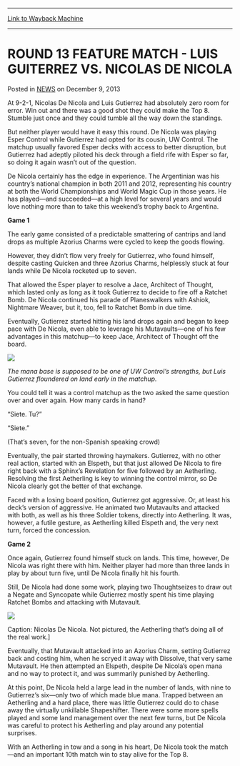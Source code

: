 
---
[Link to Wayback Machine](https://web.archive.org/web/20211209065136/https://magic.wizards.com/en/articles/archive/round-13-feature-match-luis-guiterrez-vs-nicolas-de-nicola-2013-12-09)

[_metadata_:description]:- "At 9-2-1, Nicolas De Nicola and Luis Gutierrez had absolutely zero room for error. Win out and there was a good shot they could make the Top 8. Stumble just once and they could tumble all the way down the standings. But neither player would have it easy this round. De Nicola was playing Esper Control while Gutierrez had opted for its cousin, UW Control. The matchup usually"
[_metadata_:generator]:- "Drupal 7 (http://drupal.org)"
[_metadata_:node]:- "119276"
[_metadata_:publish_date]:- "2013-12-09"
[_metadata_:source]:- "div-main-content"
[_metadata_:title]:- "ROUND 13 FEATURE MATCH - LUIS GUITERREZ VS. NICOLAS DE NICOLA"
[_metadata_:wayback_capture_timestamp]:- "2021-12-09 06:51:36"
[_metadata_:wayback_raw_url]:- "https://web.archive.org/web/20211209065136id_/https://magic.wizards.com/en/articles/archive/round-13-feature-match-luis-guiterrez-vs-nicolas-de-nicola-2013-12-09"
[_metadata_:wayback_url]:- "https://magic.wizards.com/en/articles/archive/round-13-feature-match-luis-guiterrez-vs-nicolas-de-nicola-2013-12-09"
---


ROUND 13 FEATURE MATCH - LUIS GUITERREZ VS. NICOLAS DE NICOLA
=============================================================



 Posted in [NEWS](/en/articles)
 on December 9, 2013 










At 9-2-1, Nicolas De Nicola and Luis Gutierrez had absolutely zero room for error. Win out and there was a good shot they could make the Top 8. Stumble just once and they could tumble all the way down the standings.


But neither player would have it easy this round. De Nicola was playing Esper Control while Gutierrez had opted for its cousin, UW Control. The matchup usually favored Esper decks with access to better disruption, but Gutierrez had adeptly piloted his deck through a field rife with Esper so far, so doing it again wasn’t out of the question.


De Nicola certainly has the edge in experience. The Argentinian was his country’s national champion in both 2011 and 2012, representing his country at both the World Championships and World Magic Cup in those years. He has played—and succeeded—at a high level for several years and would love nothing more than to take this weekend’s trophy back to Argentina.


**Game 1**


The early game consisted of a predictable smattering of cantrips and land drops as multiple Azorius Charms were cycled to keep the goods flowing.


However, they didn’t flow very freely for Gutierrez, who found himself, despite casting Quicken and three Azorius Charms, helplessly stuck at four lands while De Nicola rocketed up to seven.


That allowed the Esper player to resolve a Jace, Architect of Thought, which lasted only as long as it took Gutierrez to decide to fire off a Ratchet Bomb. De Nicola continued his parade of Planeswalkers with Ashiok, Nightmare Weaver, but it, too, fell to Ratchet Bomb in due time.


Eventually, Gutierrez started hitting his land drops again and began to keep pace with De Nicola, even able to leverage his Mutavaults—one of his few advantages in this matchup—to keep Jace, Architect of Thought off the board.


![](https://media.wizards.com/legacy/mtg/images/daily/events/gpsnt13/r13_gutierrez.jpg)


*The mana base is supposed to be one of UW Control’s strengths, but Luis Gutierrez floundered on land early in the matchup.*


You could tell it was a control matchup as the two asked the same question over and over again. How many cards in hand?


“Siete. Tu?”


“Siete.”


(That’s seven, for the non-Spanish speaking crowd)


Eventually, the pair started throwing haymakers. Gutierrez, with no other real action, started with an Elspeth, but that just allowed De Nicola to fire right back with a Sphinx’s Revelation for five followed by an Aetherling. Resolving the first Aetherling is key to winning the control mirror, so De Nicola clearly got the better of that exchange.


Faced with a losing board position, Gutierrez got aggressive. Or, at least his deck’s version of aggressive. He animated two Mutavaults and attacked with both, as well as his three Soldier tokens, directly into Aetherling. It was, however, a futile gesture, as Aetherling killed Elspeth and, the very next turn, forced the concession.


**Game 2**


Once again, Gutierrez found himself stuck on lands. This time, however, De Nicola was right there with him. Neither player had more than three lands in play by about turn five, until De Nicola finally hit his fourth.


Still, De Nicola had done some work, playing two Thoughtseizes to draw out a Negate and Syncopate while Gutierrez mostly spent his time playing Ratchet Bombs and attacking with Mutavault.


![](https://media.wizards.com/legacy/mtg/images/daily/events/gpsnt13/r13_nicola.jpg)


Caption: Nicolas De Nicola. Not pictured, the Aetherling that’s doing all of the real work.]


Eventually, that Mutavault attacked into an Azorius Charm, setting Gutierrez back and costing him, when he scryed it away with Dissolve, that very same Mutavault. He then attempted an Elspeth, despite De Nicola’s open mana and no way to protect it, and was summarily punished by Aetherling.


At this point, De Nicola held a large lead in the number of lands, with nine to Gutierrez’s six—only two of which made blue mana. Trapped between an Aetherling and a hard place, there was little Gutierrez could do to chase away the virtually unkillable Shapeshifter. There were some more spells played and some land management over the next few turns, but De Nicola was careful to protect his Aetherling and play around any potential surprises.


With an Aetherling in tow and a song in his heart, De Nicola took the match—and an important 10th match win to stay alive for the Top 8.  

 







